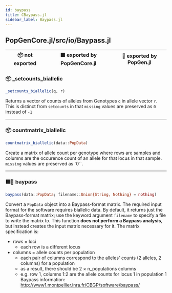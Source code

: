 ```yaml
---
id: baypass
title: CBaypass.jl
sidebar_label: Baypass.jl
---
```

## PopGenCore.jl/src/io/Baypass.jl
| 📦  not exported | 🟪  exported by PopGenCore.jl | 🔵  exported by PopGen.jl |
|:---:|:---:|:---:|

### 📦 _setcounts_biallelic
```julia
_setcounts_biallelic(q, r)
```
Returns a vector of counts of alleles from Genotypes `q` in allele vector `r`.
This is distinct from `setcounts` in that `missing` values are preserved as `0` instead of `-1`

----

### 📦 countmatrix_biallelic
```julia
countmatrix_biallelic(data::PopData)
```
Create a matrix of allele count per genotype where rows are samples
and columns are the occurence count of an allele for that locus in that sample.
`missing` values are preserved as `0``.

----

### 🟪🔵 baypass
```julia
baypass(data::PopData; filename::Union{String, Nothing} = nothing)
```
Convert a `PopData` object into a Baypass-format matrix. The required input format for the software
requires biallelic data. By default, it returns just the Baypass-format matrix; use the keyword argument `filename` to specify a file to write the matrix to.
This function **does not perform a Baypass analysis**, but instead creates the input matrix necessary for it.
The matrix specification is:
- rows = loci
    - each row is a different locus
- columns = allele counts per population
    - each pair of columns correspond to the alleles' counts (2 alleles, 2 columns) for a population
    - as a result, there should be 2 × n_populations columns
    - e.g. row 1, columns 1:2 are the allele counts for locus 1 in population 1
Baypass information: http://www1.montpellier.inra.fr/CBGP/software/baypass/